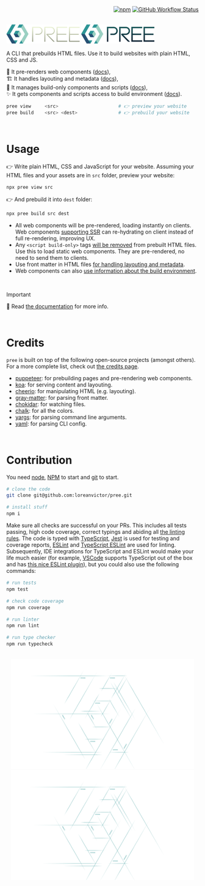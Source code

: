 
<div align="right">

[![npm](https://img.shields.io/npm/v/pree?color=black&label=&style=flat-square)](https://www.npmjs.com/package/pree)
[![GitHub Workflow Status](https://img.shields.io/github/actions/workflow/status/loreanvictor/pree/coverage.yml?label=&style=flat-square)](https://github.com/loreanvictor/pree/actions/workflows/coverage.yml)

</div>

<br>

<img src="./docs/assets/images/logo-dark.svg#gh-dark-mode-only" width="192px"/>
<img src="./docs/assets/images/logo-light.svg#gh-light-mode-only" width="192px"/>

<br>

A CLI that prebuilds HTML files. Use it to build websites with plain HTML, CSS and JS.

🧬 It pre-renders web components ([docs](https://loreanvictor.github.io/pree/usage/)), \
🏗️ It handles layouting and metadata ([docs](https://loreanvictor.github.io/pree/usage/meta-layout)), \
👻 It manages build-only components and scripts ([docs](https://loreanvictor.github.io/pree/usage/build-only-scripts)), \
✨ It gets components and scripts access to build environment ([docs](https://loreanvictor.github.io/pree/components/build-env)).

```bash
pree view     <src>                      # 👉 preview your website
pree build    <src> <dest>               # 👉 prebuild your website
```

<br>

# Usage

👉 Write plain HTML, CSS and JavaScript for your website. Assuming your HTML files and your assets are in `src` folder, preview your website:

```bash
npx pree view src
```

👉 And prebuild it into `dest` folder:

```bash
npx pree build src dest
```
- All web components will be pre-rendered, loading instantly on clients. Web components [supporting SSR](https://loreanvictor.github.io/pree/components/ssr) can re-hydrating on client instead of full re-rendering, improving UX.
- Any `<script build-only>` tags [will be removed](https://loreanvictor.github.io/pree/usage/build-only-scripts) from prebuilt HTML files. Use this to load static web components. They are pre-rendered, no need to send them to clients.
- Use front matter in HTML files [for handling layouting and metadata](https://loreanvictor.github.io/pree/usage/meta-layout).
- Web components can also [use information about the build environment](https://loreanvictor.github.io/pree/components/build-env).

<br>

> [!IMPORTANT]
> 📖 Read [the documentation](https://loreanvictor.github.io/pree) for more info.

<br>

# Credits

`pree` is built on top of the following open-source projects (amongst others). For a more complete list, check out [the credits page](https://loreanvictor.github.io/pree/credits).

- [puppeteer](https://pptr.dev/): for prebuilding pages and pre-rendering web components.
- [koa](https://koajs.com/): for serving content and layouting.
- [cheerio](https://cheerio.js.org/): for manipulating HTML (e.g. layouting).
- [gray-matter](https://github.com/jonschlinkert/gray-matter): for parsing front matter.
- [chokidar](https://github.com/paulmillr/chokidar): for watching files.
- [chalk](https://github.com/chalk/chalk): for all the colors.
- [yargs](https://yargs.js.org/): for parsing command line arguments.
- [yaml](https://eemeli.org/yaml/): for parsing CLI config.

<br>

# Contribution

You need [node](https://nodejs.org/en/), [NPM](https://www.npmjs.com) to start and [git](https://git-scm.com) to start.

```bash
# clone the code
git clone git@github.com:loreanvictor/pree.git
```
```bash
# install stuff
npm i
```

Make sure all checks are successful on your PRs. This includes all tests passing, high code coverage, correct typings and abiding all [the linting rules](https://github.com/loreanvictor/pree/blob/main/.eslintrc). The code is typed with [TypeScript](https://www.typescriptlang.org), [Jest](https://jestjs.io) is used for testing and coverage reports, [ESLint](https://eslint.org) and [TypeScript ESLint](https://typescript-eslint.io) are used for linting. Subsequently, IDE integrations for TypeScript and ESLint would make your life much easier (for example, [VSCode](https://code.visualstudio.com) supports TypeScript out of the box and has [this nice ESLint plugin](https://marketplace.visualstudio.com/items?itemName=dbaeumer.vscode-eslint)), but you could also use the following commands:

```bash
# run tests
npm test
```
```bash
# check code coverage
npm run coverage
```
```bash
# run linter
npm run lint
```
```bash
# run type checker
npm run typecheck
```

<br>

<div align="center">
  <img src="docs/assets/images/watermark-light.svg#gh-light-mode-only" width="480px"/>
  <img src="docs/assets/images/watermark-dark.svg#gh-dark-mode-only" width="480px" />
</div>
